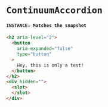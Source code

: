 # `ContinuumAccordion`

#### `INSTANCE: Matches the snapshot`

```html
<h2 aria-level="2">
  <button
    aria-expanded="false"
    type="button"
  >
    Hey, this is only a test!
  </button>
</h2>
<div hidden="">
  <slot>
  </slot>
</div>

```

